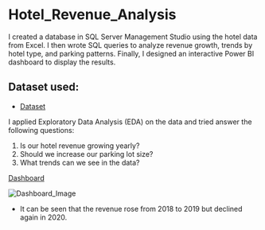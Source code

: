 # Hotel_Revenue_Analysis
I created a database in SQL Server Management Studio using the hotel data from Excel. I then wrote SQL queries to analyze revenue growth, trends by hotel type, and parking patterns. Finally, I designed an interactive Power BI dashboard to display the results.

## Dataset used:
- <a href="https://github.com/Ilaha-Habibova/Hotel_Revenue_Analysis/blob/main/hotel_revenue.xlsx">Dataset</a>

I applied Exploratory Data Analysis (EDA) on the data and tried answer the following questions:
1) Is our hotel revenue growing yearly?
2) Should we increase our parking lot size?
3) What trends can we see in the data?
   
<a href="https://github.com/Ilaha-Habibova/Hotel_Revenue_Analysis/blob/main/Dashboard_Image.png">Dashboard</a>

![Dashboard_Image](https://github.com/user-attachments/assets/8d6a744f-fae5-414d-b3ea-c0e62c86e0af)


- It can be seen that the revenue rose from 2018 to 2019 but declined again in 2020.
